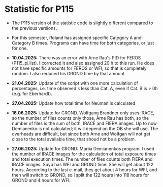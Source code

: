 # Statistic for P115
+ The P115 version of the statistic code is slightly different compared to the previous versions.

+ For this semester, Roland has assigned specific Category A and Category B times. Programs can have time for both categories, or just for one.

+ **10.04.2025:** There was an error with Arne Rau's PID for FEROS (P115_pi.list). I corrected it and also assigned 20 h to  this run. He does not have specific amounts for FEROS or WFI, so that is completely random. I also reduced his GROND time by that amount.
+ **21.04.2025:** Update of the script with one more calculation of percentages, i.e. time observed s less than Cat. A, even if Cat. B is > 0h (e.g. for Eberhardt).
+ **27.04.2025:** Update how total time for Neuman is calculated
+ **16.06.2025:** Update for GROND. Wolfgang Brandner only uses IRACE, so the number of files counts only those, Arne Rau has both, so the number of files is the sum of both, IRACE and FIERA images. Up to now Demianenko is not calculated; it will depend on the OB she will use. The overheads are difficult, but since both Arne and Wolfgan will not get close to the total available time, that shoud not be a problem.
+ **27.06.2025:** Update for GROND: Mariia Demianenkos program. I used the number of IRACE images for the calculation of total exposure times and total execution times. The number of files counts both FIERA and IRACE images. Suyu has WFI and GROND time. She will get about 122 hours. According to the last e-mail, they get about 4 hours for WFI, and then will switch to GROND, so I split the 122 hours into 118 hours for GROND and 4 hours for WFI.

